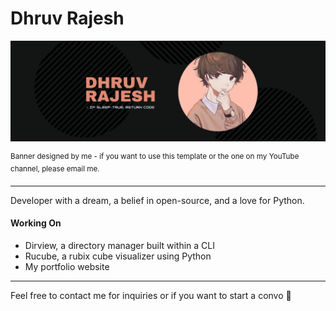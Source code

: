 <h1> Dhruv Rajesh </h1>

<!--Banner + caption -->
<p align="center">
  <img alt="banner" src="/gbanner.png">
</p>
<sup> Banner designed by me - if you want to use this template or the one on my YouTube channel, please email me. </sup>


<hr>

<!--About Me -->
Developer with a dream, a belief in open-source, and a love for Python.


<h4> Working On </h4>

- Dirview, a directory manager built within a CLI
- Rucube, a rubix cube visualizer using Python
- My portfolio website

<hr>

Feel free to contact me for inquiries or if you want to start a convo 🥳
